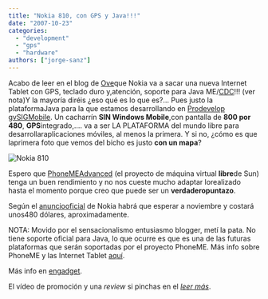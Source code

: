 ```yaml
---
title: "Nokia 810, con GPS y Java!!!"
date: "2007-10-23"
categories: 
  - "development"
  - "gps"
  - "hardware"
authors: ["jorge-sanz"]
---
```


Acabo de leer en el blog de [Ove](http://ovenordstrom.blogspot.com/2007/10/nokia-n810-internet-tablet-really-cool.html)que Nokia va a sacar una nueva Internet Tablet con GPS, teclado duro y,atención, soporte para Java ME/[CDC](http://java.sun.com/products/cdc/overview.html)!!! (ver nota)Y la mayoría diréis ¿eso qué es lo que es?... Pues justo la plataformaJava para la que estamos desarrollando en [Prodevelop](http://www.prodevelop.es) [gvSIGMobile](http://www.foss4g2007.org/presentations/view.php?abstract_id=124). Un cacharrín **SIN Windows Mobile**,con pantalla de **800 por 480**, **GPS**integrado,.... va a ser LA PLATAFORMA del mundo libre para desarrollaraplicaciones móviles, al menos la primera. Y si no, ¿cómo es que laprimera foto que vemos del bicho es justo **con un mapa**?

![Nokia 810](images/n810_02_web_440-low.jpg)

Espero que [PhoneMEAdvanced](https://phoneme.dev.java.net/) (el proyecto de máquina virtual **libre**de Sun) tenga un buen rendimiento y no nos cueste mucho adaptar lorealizado hasta el momento porque creo que puede ser un **verdaderopuntazo**.

Según el [anunciooficial](http://www.nokia.com/A4136001?newsid=1160660) de Nokia habrá que esperar a noviembre y costará unos480 dólares, aproximadamente.

NOTA: Movido por el sensacionalismo entusiasmo blogger, metí la pata. No tiene soporte oficial para Java, lo que ocurre es que es una de las futuras plataformas que serán soportadas por el proyecto PhoneME. Más info sobre PhoneME y las Internet Tablet [aquí](http://wiki.java.net/bin/view/Mobileandembedded/PhoneMEAdvancedPlatformsNokia800 "PhoneME y Maemo").

Más info en [engadget](http://www.engadget.com/2007/10/17/nokias-n810-makes-first-appearance-drops-jaws/).

El vídeo de promoción y una _review_ si pinchas en el _[leer más](/gb2/es/2007-10-23-nokia_810%2C_gps_y_java%21%21%21)_.

[](http://www.youtube.com/v/JVZ6E9EnJ3I&rel=1&border=0 "Click here to block this object with Adblock Plus")

[](http://www.youtube.com/v/wDe1gd-pBRo&rel=1&border=0 "Click here to block this object with Adblock Plus")
